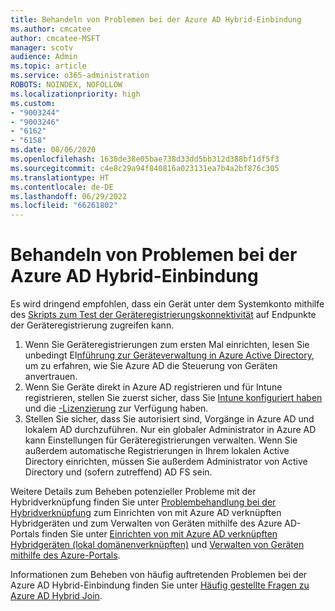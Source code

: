 ```yaml
---
title: Behandeln von Problemen bei der Azure AD Hybrid-Einbindung
ms.author: cmcatee
author: cmcatee-MSFT
manager: scotv
audience: Admin
ms.topic: article
ms.service: o365-administration
ROBOTS: NOINDEX, NOFOLLOW
ms.localizationpriority: high
ms.custom:
- "9003244"
- "9003246"
- "6162"
- "6158"
ms.date: 08/06/2020
ms.openlocfilehash: 1638de38e05bae738d33dd5bb312d388bf1df5f3
ms.sourcegitcommit: c4e8c29a94f840816a023131ea7b4a2bf876c305
ms.translationtype: HT
ms.contentlocale: de-DE
ms.lasthandoff: 06/29/2022
ms.locfileid: "66261802"
---
```

# <a name="troubleshoot-hybrid-azure-ad-join"></a>Behandeln von Problemen bei der Azure AD Hybrid-Einbindung

Es wird dringend empfohlen, dass ein Gerät unter dem Systemkonto mithilfe des [Skripts zum Test der Geräteregistrierungskonnektivität](https://docs.microsoft.com/samples/azure-samples/testdeviceregconnectivity/testdeviceregconnectivity/) auf Endpunkte der Geräteregistrierung zugreifen kann.

1. Wenn Sie Geräteregistrierungen zum ersten Mal einrichten, lesen Sie unbedingt EI[nführung zur Geräteverwaltung in Azure Active Directory](https://docs.microsoft.com/samples/azure-samples/testdeviceregconnectivity/testdeviceregconnectivity/), um zu erfahren, wie Sie Azure AD die Steuerung von Geräten anvertrauen.
1. Wenn Sie Geräte direkt in Azure AD registrieren und für Intune registrieren, stellen Sie zuerst sicher, dass Sie [Intune konfiguriert haben](https://docs.microsoft.com/mem/intune/enrollment/device-enrollment?WT.mc_id=Portal-Microsoft_Azure_Support) und die [-Lizenzierung](https://docs.microsoft.com/mem/intune/fundamentals/licenses-assign?WT.mc_id=Portal-Microsoft_Azure_Support) zur Verfügung haben.
1. Stellen Sie sicher, dass Sie autorisiert sind, Vorgänge in Azure AD und lokalem AD durchzuführen. Nur ein globaler Administrator in Azure AD kann Einstellungen für Geräteregistrierungen verwalten. Wenn Sie außerdem automatische Registrierungen in Ihrem lokalen Active Directory einrichten, müssen Sie außerdem Administrator von Active Directory und (sofern zutreffend) AD FS sein.

Weitere Details zum Beheben potenzieller Probleme mit der Hybridverknüpfung finden Sie unter [Problembehandlung bei der Hybridverknüpfung](https://docs.microsoft.com/azure/active-directory/devices/troubleshoot-hybrid-join-windows-current) zum Einrichten von mit Azure AD verknüpften Hybridgeräten und zum Verwalten von Geräten mithilfe des Azure AD-Portals finden Sie unter [Einrichten von mit Azure AD verknüpften Hybridgeräten (lokal domänenverknüpften)](https://docs.microsoft.com/azure/active-directory/devices/hybrid-azuread-join-plan?WT.mc_id=Portal-Microsoft_Azure_Support) und [Verwalten von Geräten mithilfe des Azure-Portals](https://docs.microsoft.com/azure/active-directory/devices/device-management-azure-portal?WT.mc_id=Portal-Microsoft_Azure_Support).

Informationen zum Beheben von häufig auftretenden Problemen bei der Azure AD Hybrid-Einbindung finden Sie unter [Häufig gestellte Fragen zu Azure AD Hybrid Join](https://docs.microsoft.com/azure/active-directory/devices/faq#hybrid-azure-ad-join-faq).
